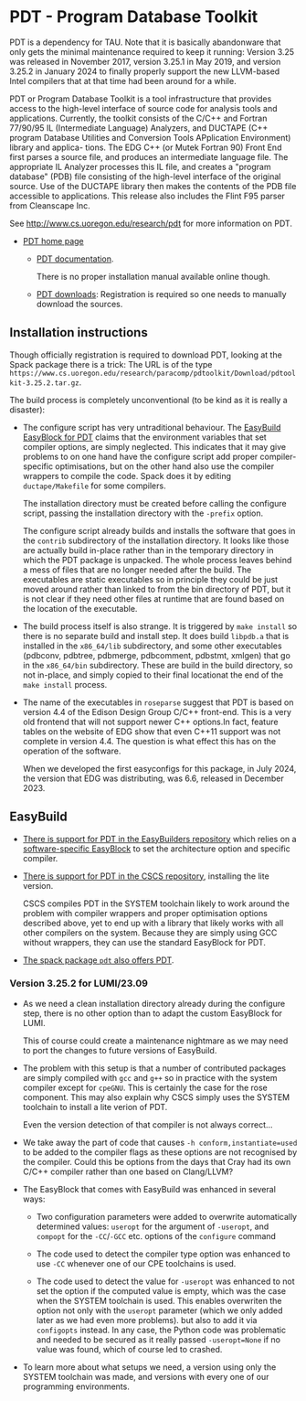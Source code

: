 # PDT - Program Database Toolkit

PDT is a dependency for TAU.
Note that it is basically abandonware that only gets the minimal maintenance
required to keep it running: Version 3.25 was released in November 2017, 
version 3.25.1 in May 2019, and version 3.25.2 in January 2024 to finally
properly support the new LLVM-based Intel compilers that at that time 
had been around for a while.

PDT or Program Database Toolkit is a tool infrastructure that provides
access to the high-level interface of source code for analysis tools and
applications.  Currently, the toolkit consists of the C/C++ and Fortran 77/90/95
IL (Intermediate Language) Analyzers, and DUCTAPE (C++ program Database
Utilities and Conversion Tools APplication Environment) library and applica-
tions.  The EDG C++ (or Mutek Fortran 90) Front End first parses a source
file, and produces an intermediate language file.  The appropriate IL
Analyzer processes this IL file, and creates a "program database" (PDB) file
consisting of the high-level interface of the original source.  Use of the
DUCTAPE library then makes the contents of the PDB file accessible to
applications. This release also includes the Flint F95 parser from Cleanscape
Inc.

See http://www.cs.uoregon.edu/research/pdt for more information
on PDT.

-   [PDT home page](https://www.cs.uoregon.edu/research/pdt)

    -   [PDT documentation](https://www.cs.uoregon.edu/research/pdt/docs.php).
    
        There is no proper installation manual available online though. 

    -   [PDT downloads](https://www.cs.uoregon.edu/research/pdt/downloads.php): 
        Registration is required so one needs to manually download the sources.


## Installation instructions

Though officially registration is required to download PDT,
looking at the Spack package there is a trick: The URL is of the type
`https://www.cs.uoregon.edu/research/paracomp/pdtoolkit/Download/pdtoolkit-3.25.2.tar.gz`.

The build process is completely unconventional (to be kind as it is really a 
disaster):

-   The configure script has very untraditional behaviour. The 
    [EasyBuild EasyBlock for PDT](https://github.com/easybuilders/easybuild-easyblocks/blob/develop/easybuild/easyblocks/p/pdt.py)
    claims that the environment variables that set compiler options, are simply neglected.
    This indicates that it may give problems to on one hand have the configure script add
    proper compiler-specific optimisations, but on the other hand also use the compiler wrappers
    to compile the code. Spack does it by editing `ductape/Makefile` for some compilers.
    
    The installation directory must be created before calling the configure script,
    passing the installation directory with the `-prefix` option.
    
    The configure script already builds and installs the software that goes in the
    `contrib` subdirectory of the installation directory. It looks like those are
    actually build in-place rather than in the temporary directory in which the PDT
    package is unpacked. The whole process leaves behind a mess of files that are no
    longer needed after the build. The executables are static executables so in
    principle they could be just moved around rather than linked to from the bin
    directory of PDT, but it is not clear if they need other files at runtime that
    are found based on the location of the executable.
    
-   The build process itself is also strange. It is triggered by `make install` so 
    there is no separate build and install step. It does build `libpdb.a` that is
    installed in the `x86_64/lib` subdirectory, and some other executables
    (pdbconv, pdbtree, pdbmerge, pdbcomment, pdbstmt, xmlgen) that
    go in the `x86_64/bin` subdirectory. These are build in the build directory,
    so not in-place, and simply copied to their final locationat the end of the 
    `make install` process.
   
    
-   The name of the executables in `roseparse` suggest that PDT is based on version 
    4.4 of the Edison Design Group C/C++ front-end. This is a very old frontend that
    will not support newer C++ options.In fact, feature tables on the website of EDG
    show that even C++11 support was not complete in version 4.4. The question is 
    what effect this has on the operation of the software.
    
    When we developed the first easyconfigs for this package, in July 2024, the
    version that EDG was distributing, was 6.6, released in December 2023.


## EasyBuild

-   [There is support for PDT in the EasyBuilders repository](https://github.com/easybuilders/easybuild-easyconfigs/tree/develop/easybuild/easyconfigs/p/PDT)
    which relies on a 
    [software-specific EasyBlock](https://github.com/easybuilders/easybuild-easyblocks/blob/develop/easybuild/easyblocks/p/pdt.py)
    to set the architecture option and specific compiler.

-   [There is support for PDT in the CSCS repository](https://github.com/eth-cscs/production/tree/master/easybuild/easyconfigs/p/PDT),
    installing the lite version.

    CSCS compiles PDT in the SYSTEM toolchain likely to work around the problem with compiler wrappers and
    proper optimisation options described above, yet to end up with a library that likely works with all
    other compilers on the system. Because they are simply using GCC without wrappers, they can use the standard
    EasyBlock for PDT.

-   [The spack package `pdt` also offers PDT](https://github.com/spack/spack/blob/develop/var/spack/repos/builtin/packages/pdt/package.py).


### Version 3.25.2 for LUMI/23.09

-   As we need a clean installation directory already during the configure step,
    there is no other option than to adapt the custom EasyBlock for LUMI.
    
    This of course could create a maintenance nightmare as we may need to port
    the changes to future versions of EasyBuild.

-   The problem with this setup is that a number of contributed packages are simply
    compiled with `gcc` and `g++` so in practice with the system compiler except for
    `cpeGNU`. This is certainly the case for the rose component. This may also explain
    why CSCS simply uses the SYSTEM toolchain to install a lite verion of PDT.
    
    Even the version detection of that compiler is not always correct...

-   We take away the part of code that causes `-h conform,instantiate=used`
    to be added to the compiler flags as these options are not recognised by the
    compiler. Could this be options from the days that Cray had its own C/C++
    compiler rather than one based on Clang/LLVM?

-   The EasyBlock that comes with EasyBuild was enhanced in several ways:

    -   Two configuration parameters were added to overwrite automatically determined
        values: `useropt` for the argument of `-useropt`, and `compopt` for the 
        `-CC`/`-GCC` etc. options of the `configure` command

    -   The code used to detect the compiler type option was enhanced to use `-CC`
        whenever one of our CPE toolchains is used.
        
    -   The code used to detect the value for `-useropt` was enhanced to not set the
        option if the computed value is empty, which was the case when the SYSTEM toolchain
        is used. This enables overwriten the option not only with the `useropt` parameter
        (which we only added later as we had even more problems). but also to add it via
        `configopts` instead. In any case, the Python code was problematic and needed to
        be secured as it really passed `-useropt=None` if no value was found, which of course
        led to crashed.
        
-   To learn more about what setups we need, a version using only the SYSTEM toolchain 
    was made, and versions with every one of our programming environments.
